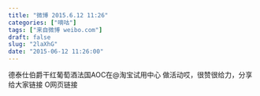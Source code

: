 ```yaml
---
title: "微博 2015.6.12 11:26"
categories: ["嘀咕"]
tags: ["来自微博 weibo.com"]
draft: false
slug: "2laXhG"
date: "2015-06-12 11:26:00"
---
```


<p>德泰仕伯爵干红葡萄酒法国AOC在@淘宝试用中心   做活动哎，很赞很给力，分享给大家链接 O网页链接 ​​​​</p>

